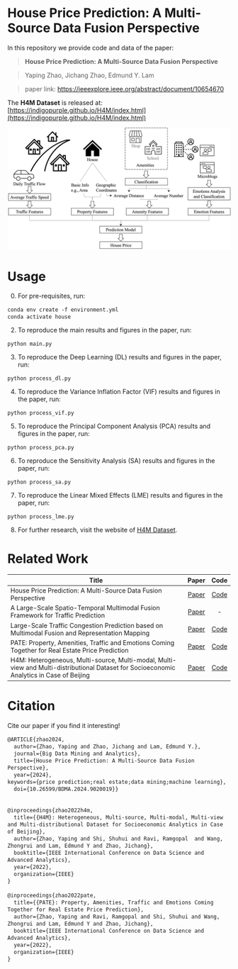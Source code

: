 # House Price Prediction: A Multi-Source Data Fusion Perspective
In this repository we provide code and data of the paper:
> **House Price Prediction: A Multi-Source Data Fusion Perspective**

> Yaping Zhao, Jichang Zhao, Edmund Y. Lam

> paper link: https://ieeexplore.ieee.org/abstract/document/10654670

The **H4M Dataset** is released at: [https://indigopurple.github.io/H4M/index.html](https://indigopurple.github.io/H4M/index.html)

<p align="center">
<img src="img/teaser.jpg">
</p>

# Usage
0. For pre-requisites, run:
```
conda env create -f environment.yml
conda activate house
```
2. To reproduce the main results and figures in the paper, run:
```
python main.py
```
3. To reproduce the Deep Learning (DL) results and figures in the paper, run:
```
python process_dl.py
```
4. To reproduce the Variance Inflation Factor (VIF) results and figures in the paper, run:
```
python process_vif.py
```
5. To reproduce the Principal Component Analysis (PCA) results and figures in the paper, run:
```
python process_pca.py
```
6. To reproduce the Sensitivity Analysis (SA) results and figures in the paper, run:
```
python process_sa.py
```
7. To reproduce the Linear Mixed Effects (LME) results and figures in the paper, run:
```
python process_lme.py
```
8. For further research, visit the website of [H4M Dataset](https://indigopurple.github.io/H4M/index.html).

# Related Work
| Title                          |                              Paper                              |                      Code                      |
|--------------------------------|:---------------------------------------------------------------:|:----------------------------------------------:|
| House Price Prediction: A Multi-Source Data Fusion Perspective                        | [Paper](https://ieeexplore.ieee.org/abstract/document/10654670) | [Code](https://github.com/IndigoPurple/house)  |
| A Large-Scale Spatio-Temporal Multimodal Fusion Framework for Traffic Prediction                          | [Paper](https://ieeexplore.ieee.org/abstract/document/10654669) |                       -                        |
| Large-Scale Traffic Congestion Prediction based on Multimodal Fusion and Representation Mapping                           |            [Paper](https://arxiv.org/abs/2208.11061)            | [Code](https://github.com/luckkyzhou/TCP-MFRM) |
| PATE: Property, Amenities, Traffic and Emotions Coming Together for Real Estate Price Prediction                      |            [Paper](https://arxiv.org/abs/2209.05471)             |  [Code](https://github.com/IndigoPurple/PATE)  |
| H4M: Heterogeneous, Multi-source, Multi-modal, Multi-view and Multi-distributional Dataset for Socioeconomic Analytics in Case of Beijing |                            [Paper](https://arxiv.org/abs/2208.12542)                            |                    [Code](https://github.com/IndigoPurple/H4M)                    |


# Citation
Cite our paper if you find it interesting!
```
@ARTICLE{zhao2024,
  author={Zhao, Yaping and Zhao, Jichang and Lam, Edmund Y.},
  journal={Big Data Mining and Analytics}, 
  title={House Price Prediction: A Multi-Source Data Fusion Perspective}, 
  year={2024},
keywords={price prediction;real estate;data mining;machine learning},
  doi={10.26599/BDMA.2024.9020019}}


@inproceedings{zhao2022h4m,
  title={{H4M}: Heterogeneous, Multi-source, Multi-modal, Multi-view and Multi-distributional Dataset for Socioeconomic Analytics in Case of Beijing},
  author={Zhao, Yaping and Shi, Shuhui and Ravi, Ramgopal  and Wang, Zhongrui and Lam, Edmund Y and Zhao, Jichang},
  booktitle={IEEE International Conference on Data Science and Advanced Analytics},
  year={2022},
  organization={IEEE}
}

@inproceedings{zhao2022pate,
  title={{PATE}: Property, Amenities, Traffic and Emotions Coming Together for Real Estate Price Prediction},
  author={Zhao, Yaping and Ravi, Ramgopal and Shi, Shuhui and Wang, Zhongrui and Lam, Edmund Y and Zhao, Jichang},
  booktitle={IEEE International Conference on Data Science and Advanced Analytics},
  year={2022},
  organization={IEEE}
}
```
